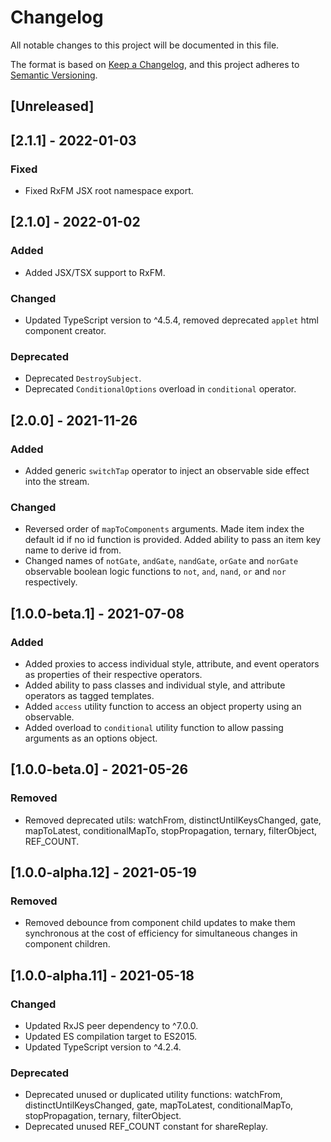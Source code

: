 # Changelog
All notable changes to this project will be documented in this file.

The format is based on [Keep a Changelog](https://keepachangelog.com/en/1.0.0/),
and this project adheres to [Semantic Versioning](https://semver.org/spec/v2.0.0.html).

## [Unreleased]

## [2.1.1] - 2022-01-03

### Fixed
- Fixed RxFM JSX root namespace export.

## [2.1.0] - 2022-01-02

### Added
- Added JSX/TSX support to RxFM.

### Changed
- Updated TypeScript version to ^4.5.4, removed deprecated `applet` html component creator.

### Deprecated
- Deprecated `DestroySubject`.
- Deprecated `ConditionalOptions` overload in `conditional` operator.

## [2.0.0] - 2021-11-26

### Added
- Added generic `switchTap` operator to inject an observable side effect into the stream.

### Changed
- Reversed order of `mapToComponents` arguments. Made item index the default id if no id function is provided. Added ability to pass an item key name to derive id from.
- Changed names of `notGate`, `andGate`, `nandGate`, `orGate` and `norGate` observable boolean logic functions to `not`, `and`, `nand`, `or` and `nor` respectively.

## [1.0.0-beta.1] - 2021-07-08
### Added
- Added proxies to access individual style, attribute, and event operators as properties of their respective operators.
- Added ability to pass classes and individual style, and attribute operators as tagged templates.
- Added `access` utility function to access an object property using an observable.
- Added overload to `conditional` utility function to allow passing arguments as an options object.

## [1.0.0-beta.0] - 2021-05-26
### Removed
- Removed deprecated utils: watchFrom, distinctUntilKeysChanged, gate, mapToLatest, conditionalMapTo, stopPropagation, ternary, filterObject, REF_COUNT.

## [1.0.0-alpha.12] - 2021-05-19
### Removed
- Removed debounce from component child updates to make them synchronous at the cost of efficiency for simultaneous changes in component children.

## [1.0.0-alpha.11] - 2021-05-18
### Changed
- Updated RxJS peer dependency to ^7.0.0.
- Updated ES compilation target to ES2015.
- Updated TypeScript version to ^4.2.4.

### Deprecated
- Deprecated unused or duplicated utility functions: watchFrom, distinctUntilKeysChanged, gate, mapToLatest, conditionalMapTo, stopPropagation, ternary, filterObject.
- Deprecated unused REF_COUNT constant for shareReplay.
